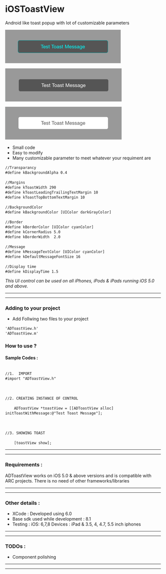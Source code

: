 # iOSToastView
Android like toast popup with lot of customizable parameters


![      ](\1.png "") 


![      ](\2.png "") 


![      ](\3.png "") 


* Small code 
* Easy to modify 
* Many customizable parameter to meet whatever your requiment are

```obj-c
//Transparancy
#define kBackgroundAlpha 0.4

//Margins
#define kToastWidth 290
#define kToastLeadingTrailingTextMargin 10
#define kToastTopBottomTextMargin 10

//BackgroundColor
#define kBackgroundColor [UIColor darkGrayColor]

//Border
#define kBorderColor [UIColor cyanColor]
#define kCornerRadius 5.0
#define kBorderWidth  2.0

//Message
#define kMessageTextColor [UIColor cyanColor]
#define kDefaultMessageFontSize 16

//Display time
#define kDisplayTime 1.5
```

<em>This UI control can be used on all iPhones, iPods & iPads running iOS 5.0 and above.</em>

---
---

### Adding to your project

* Add Follwing two files to your project

```
'ADToastView.h'
'ADToastView.m'
```



### How to use ?

#### Sample Codes :

```obj-c

//1.  IMPORT
#import "ADToastView.h"



//2. CREATING INSTANCE OF CONTROL

    ADToastView *toastView = [[ADToastView alloc] initToastWithMessage:@"Test Toast Message"];



//3. SHOWING TOAST

    [toastView show];
```
---
---

### Requirements :

ADToastView works on iOS 5.0 & above versions and is compatible with ARC projects. There is no need of other frameworks/libraries

---
---

### Other details :

* XCode : Developed using 6.0
* Base sdk used while development : 8.1
* Testing : iOS: 6,7,8   Devices : iPad & 3.5, 4, 4.7, 5.5 inch iphones

---
---

### TODOs :

* Component polishing

---
---

